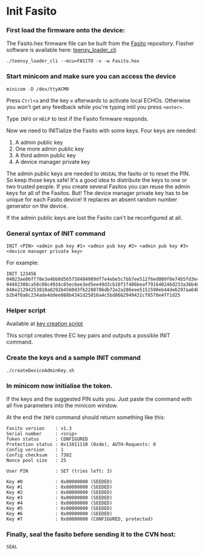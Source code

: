 # Init Fasito

### First load the firmware onto the device:
The Fasito.hex firmware file can be built from the [Fasito](https://github.com/faircoin/Fasito) repository. Flasher software is available here: [teensy_loader_cli](https://github.com/faircoin/teensy_loader_cli)
```
./teensy_loader_cli --mcu=FASITO -v -w Fasito.hex
```

### Start minicom and make sure you can access the device
```
minicom -D /dev/ttyACM0
```
Press `Ctrl+a` and the key `e` afterwards to activate local ECHOs. Otherwise you won't get any feedback while you're typing intil you press `<enter>`.

Type `INFO` or `HELP` to test if the Fasito firmware responds.

Now we need to INITialize the Fasito with some keys. Four keys are needed:
1. A admin public key
2. One more admin public key
3. A third admin public key
4. A device manager private key

The admin public keys are needed to `UNSEAL` the fasito or to reset the PIN. So keep those keys safe! It's a good idea to distribute the keys to one or two trusted people. If you create several Fasitos you can reuse the admin keys for all of the Fasitos. But! The device manager private key has to be unique for each Fasito device! It replaces an absent random number generator on the device.

If the admin public keys are lost the Fasito can't be reconfigured at all.

### General syntax of INIT command
```
INIT <PIN> <admin pub key #1> <admin pub key #2> <admin pub key #3> <device manager private key>
```

For example:
```
INIT 123456 04023ae86ff78e3e4bb8d565758484989df7e4ebe5c7bb7ee512f6ed009f0e74b5fd3e44b756be26507f3dbfb487ca0c2ee9276d7b889905e7f1be7c1fd6ba7bd6 04482308ca58c08c4934c65ec6ee3ed5ee49d3cb10f1f486beaf791640246d233a36b40bb96ea1ec519bcefbef9135ac4f89516e6181d66350c92d8acc9b38a63c 048e21294253810a8292b4560d3fb2288786db72e2a286eee5151590eb44de6297aa64b8befc180615e0b047f4ce107d94683b696a18895a35e8bce9a9f0c8d899 b2b4f0a8c234ade4ddee088b4341d25016a4c5bd8662949431cf8570e4ff1d25
```

### Helper script
Available at [key creation script](https://raw.githubusercontent.com/faircoin/Fasito/master/handling/createInitKeys.sh)

This script creates three EC key pairs and outputs a possible INIT command.

### Create the keys and a sample INIT command
`./createDeviceAdminKey.sh`

### In minicom now initialise the token.
If the keys and the suggested PIN suits you. Just paste the command with all five parameters into the minicom window.

At the end the `INFO` command should return something like this:
```
Fasito version    : v1.3
Serial number     : <snip>
Token status      : CONFIGURED
Protection status : 0x11011110 (0xde), AUTH-Requests: 0
Config version    : 1
Config checksum   : 7302
Nonce pool size   : 25

User PIN          : SET (tries left: 3)

Key #0            : 0x00000000 (SEEDED)
Key #1            : 0x00000000 (SEEDED)
Key #2            : 0x00000000 (SEEDED)
Key #3            : 0x00000000 (SEEDED)
Key #4            : 0x00000000 (SEEDED)
Key #5            : 0x00000000 (SEEDED)
Key #6            : 0x00000000 (SEEDED)
Key #7            : 0x00000000 (CONFIGURED, protected)
```

### Finally, seal the fasito before sending it to the CVN host:
`SEAL`
